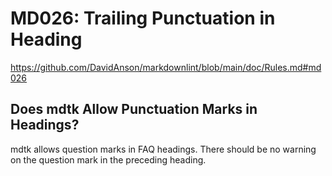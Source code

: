 # MD026: Trailing Punctuation in Heading

<https://github.com/DavidAnson/markdownlint/blob/main/doc/Rules.md#md026>

## Does mdtk Allow Punctuation Marks in Headings?

mdtk allows question marks in FAQ headings. There should be no warning on the question mark in the preceding heading.

